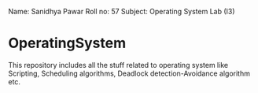 Name: Sanidhya Pawar
Roll no: 57
Subject: Operating System Lab (I3)

# OperatingSystem
This repository includes all the stuff related to operating system like Scripting, Scheduling algorithms, Deadlock detection-Avoidance algorithm etc.

